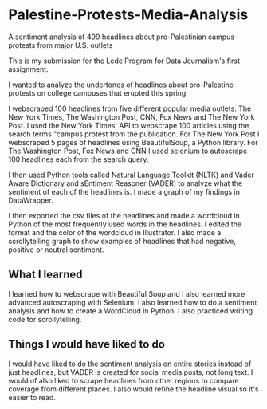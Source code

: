 # Palestine-Protests-Media-Analysis
A sentiment analysis of 499 headlines about pro-Palestinian campus protests from major U.S. outlets

This is my submission for the Lede Program for Data Journalism's first assignment.

I wanted to analyze the undertones of headlines about pro-Palestine protests on college campuses that erupted this spring. 

I webscraped 100 headlines from five different popular media outlets: The New York Times, The Washington Post, CNN, Fox News and The New York Post. I used the New York Times' API to webscrape 100 articles using the search terms "campus protest from the publication. For The New York Post I webscraped 5 pages of headlines using BeautifulSoup, a Python library. For The Washington Post, Fox News and CNN I used selenium to autoscrape 100 headlines each from the search query. 

I then used Python tools called Natural Language Toolkit (NLTK) and Vader Aware Dictionary and sEntiment Reasoner (VADER) to analyze what the sentiment of each of the headlines is. I made a graph of my findings in DataWrapper. 

I then exported the csv files of the headlines and made a wordcloud in Python of the most frequently used words in the headlines. I edited the format and the color of the wordcloud in Illustrator. I also made a scrollytelling graph to show examples of headlines that had negative, positive or neutral sentiment.

## What I learned
I learned how to webscrape with Beautiful Soup and I also learned more advanced autoscraping with Selenium. I also learned how to do a sentiment analysis and how to create a WordCloud in Python. I also practiced writing code for scrollytelling. 

## Things I would have liked to do
I would have liked to do the sentiment analysis on entire stories instead of just headlines, but VADER is created for social media posts, not long text. I would of also liked to scrape headlines from other regions to compare coverage from different places. I also would refine the headline visual so it's easier to read. 
